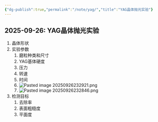 ```yaml
---
{"dg-publish":true,"permalink":"/note/yag/","title":"YAG晶体抛光实验"}
---
```


2025-09-26: YAG晶体抛光实验
---
1. 晶体形状
2. 实验参数
	1. 磨粒种类和尺寸
	2. YAG基体硬度
	3. 压力
	4. 转速
	5. 时间
	6. ![Pasted image 20250926232921.png](/img/user/attachment/Pasted%20image%2020250926232921.png)
	7. ![Pasted image 20250926232846.png](/img/user/attachment/Pasted%20image%2020250926232846.png)
3. 检测目标
	1. 去除率
	2. 表面粗糙度
	3. 平面度